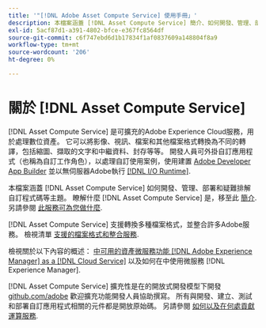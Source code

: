 ```yaml
---
title: '"[!DNL Adobe Asset Compute Service] 使用手冊」'
description: 本檔案涵蓋 [!DNL Asset Compute Service] 簡介、如何開發、管理、部署和疑難排解您的自訂程式碼等工作。
exl-id: 5acf87d1-a391-4802-bfce-e367fc8564df
source-git-commit: c6f747ebd6d1b17834f1af0837609a148804f8a9
workflow-type: tm+mt
source-wordcount: '206'
ht-degree: 0%

---
```


# 關於 [!DNL Asset Compute Service]

[!DNL Asset Compute Service] 是可擴充的Adobe Experience Cloud服務，用於處理數位資產。 它可以將影像、視訊、檔案和其他檔案格式轉換為不同的轉譯，包括縮圖、擷取的文字和中繼資料、封存等等。 開發人員可外掛自訂應用程式（也稱為自訂工作角色），以處理自訂使用案例，使用建置 [Adobe Developer App Builder](https://developer.adobe.com/app-builder/docs/overview) 並以無伺服器Adobe執行 [[!DNL I/O Runtime]](https://developer.adobe.com/runtime/).

本檔案涵蓋 [!DNL Asset Compute Service] 如何開發、管理、部署和疑難排解自訂程式碼等主題。 瞭解什麼 [!DNL Asset Compute Service] 是，移至此 [簡介](introduction.md). 另請參閱 [此服務可為您做什麼](introduction.md#possible-use-cases-benefits).

[!DNL Asset Compute Service] 支援轉換多種檔案格式，並整合許多Adobe服務。 檢視清單 [支援的檔案格式和整合服務](https://experienceleague.adobe.com/en/docs/experience-manager-cloud-service/content/assets/file-format-support).

檢視關於以下內容的概述： [中可用的資產微服務功能 [!DNL Adobe Experience Manager] as a [!DNL Cloud Service]](https://experienceleague.adobe.com/zh-hant/docs/experience-manager-cloud-service/content/assets/asset-microservices-overview) 以及如何在中使用微服務 [!DNL Experience Manager].

[!DNL Asset Compute Service] 擴充性是在的開放式開發模型下開發 [github.com/adobe](https://github.com/adobe) 歡迎擴充功能開發人員協助撰寫。 所有與開發、建立、測試和部署自訂應用程式相關的元件都是開放原始碼。 另請參閱 [如何以及在何處貢獻運算服務](contribute-to-compute-service.md).

<!--
Possible to record the below info here in this landing page to centralize the miscellaneous info about Asset Compute Service?
 List of dependencies and requirements SDK, CLI, Devtools, etc.? Or may be a link to the prerequisites.
 Introduction video when Tech Marketing team shares one.
-->
